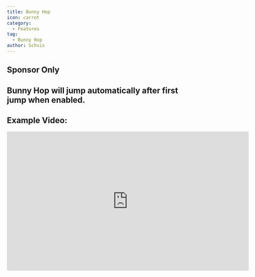 ```yaml
---
title: Bunny Hop
icon: carrot
category:
  - Features
tag:
  - Bunny Hop
author: Schvis
---
```


## Sponsor Only
## Bunny Hop will jump automatically after first jump when enabled.

## Example Video:

<iframe width="640" height="369" src="https://www.youtube.com/embed/Gh2GX23E6dw?list=PL5eI1Tb64p56g27qfYk7VuFTz4FK6YrKa" title="Korepi - Bunnyhop (Sponsor)" frameborder="0" allow="accelerometer; autoplay; clipboard-write; encrypted-media; gyroscope; picture-in-picture; web-share" allowfullscreen></iframe>